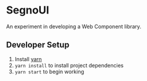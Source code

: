 # SegnoUI
An experiment in developing a Web Component library.

## Developer Setup
1. Install [yarn](https://yarnpkg.com/en/docs/install)
2. `yarn install` to install project dependencies
3. `yarn start` to begin working
